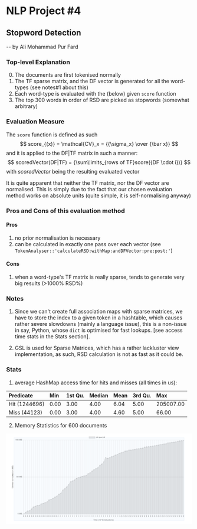 # NLP Project #4
## Stopword Detection
-- by Ali Mohammad Pur Fard

### Top-level Explanation
0. The documents are first tokenised normally
1. The TF sparse matrix, and the DF vector is generated for all the word-types (see notes#1 about this)
2. Each word-type is evaluated with the (below) given `score` function
3. The top 300 words in order of RSD are picked as stopwords (somewhat arbitrary)

### Evaluation Measure
The `score` function is defined as such
$$
  score_{(x)} = \mathcal{CV}_x = {{\sigma_x} \over {\bar x}}
$$
and it is applied to the DF|TF matrix in such a manner:
$$
  scoredVector(DF|TF) = {\sum\limits_{rows of TF}score({DF \cdot i})}
$$
with $scoredVector$ being the resulting evaluated vector

It is quite apparent that neither the TF matrix, nor the DF vector are normalised.
This is simply due to the fact that our chosen evaluation method works on absolute units
(quite simple, it is self-normalising anyway)

### Pros and Cons of this evaluation method

#### Pros
1. no prior normalisation is necessary
2. can be calculated in exactly one pass over each vector (see `TokenAnalyser::'calculateRSD:withMap:andDFVector:pre:post:'`)

#### Cons
1. when a word-type's TF matrix is really sparse, tends to generate very big results (>1000% RSD%)

### Notes

1. Since we can't create full association maps with sparse matrices, we have to store the index to a given token in a hashtable,
which causes rather severe slowdowns (mainly a language issue), this is a non-issue in say, Python, whose `dict` is optimised for fast lookups. [see access time stats in the Stats section].

2. GSL is used for Sparse Matrices, which has a rather lackluster view implementation, as such, RSD calculation is not as fast as it could be.

### Stats

1. average HashMap access time for hits and misses (all times in us):

| Predicate      | Min            | 1st Qu.        | Median         | Mean           | 3rd Qu.        | Max            |
| :------------- | :------------- | :------------- | :------------- | :------------- | :------------- | :------------- |
| Hit (1244696)  | 0.00           | 3.00           | 4.00           | 6.04           | 5.00           | 205007.00      |
| Miss (44123)   | 0.00           | 3.00           | 4.00           | 4.60           | 5.00           | 66.00          |

2. Memory Statistics for 600 documents

![memstats](memstats.png)
